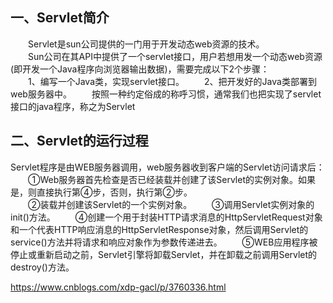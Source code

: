 ## 一、Servlet简介  
　　Servlet是sun公司提供的一门用于开发动态web资源的技术。  
　　Sun公司在其API中提供了一个servlet接口，用户若想用发一个动态web资源(即开发一个Java程序向浏览器输出数据)，需要完成以下2个步骤：  
　　1、编写一个Java类，实现servlet接口。
　　2、把开发好的Java类部署到web服务器中。
　　按照一种约定俗成的称呼习惯，通常我们也把实现了servlet接口的java程序，称之为Servlet

## 二、Servlet的运行过程  
Servlet程序是由WEB服务器调用，web服务器收到客户端的Servlet访问请求后： 
　　①Web服务器首先检查是否已经装载并创建了该Servlet的实例对象。如果是，则直接执行第④步，否则，执行第②步。  
　　②装载并创建该Servlet的一个实例对象。 
　　③调用Servlet实例对象的init()方法。
　　④创建一个用于封装HTTP请求消息的HttpServletRequest对象和一个代表HTTP响应消息的HttpServletResponse对象，然后调用Servlet的service()方法并将请求和响应对象作为参数传递进去。
　　⑤WEB应用程序被停止或重新启动之前，Servlet引擎将卸载Servlet，并在卸载之前调用Servlet的destroy()方法。   

https://www.cnblogs.com/xdp-gacl/p/3760336.html

